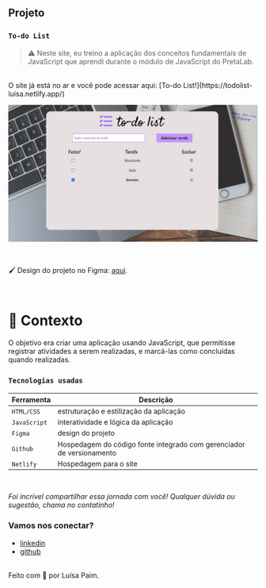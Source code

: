## Projeto
### `To-do List`

> ⚠️ Neste site, eu treino a aplicação dos conceitos fundamentais de JavaScript que aprendi durante o módulo de JavaScript do PretaLab.
<br />
<!-- 
#### Resumo dos conteúdos aplicados
* Canva;
* Funções;
* 
* Responsivo para celular e tablet. -->
O site já está no ar e você pode acessar aqui: [To-do List!](https://todolist-luisa.netlify.app/)
<br />

<p align="center">
    <img src="/img/todolist.png/" alt="Imagem da aplicação">
</p>

<br />

<p>🖌️ Design do projeto no Figma: <a href="https://www.figma.com/file/sH1hchG6lhwiVfV4pAfVgH/Alura-Challenge---Desafio-2---L%C3%B3gica-(Copy)?node-id=10%3A158" target="_blank">aqui</a>.</p>

<br />

# 🧠 Contexto

O objetivo era criar uma aplicação usando JavaScript, que permitisse registrar atividades a serem realizadas, e marcá-las como concluídas quando realizadas.
<br />


### `Tecnologias usadas`

| Ferramenta | Descrição |
| --- | --- |
| `HTML/CSS` | estruturação e estilização da aplicação|
| `JavaScript` | interatividade e lógica da aplicação|
| `Figma` | design do projeto|
| `Github` | Hospedagem do código fonte integrado com gerenciador de versionamento|
| `Netlify` | Hospedagem para o site|
<br />

_Foi incrível compartilhar essa jornada com você! Qualquer dúvida ou sugestão, chama no contatinho!_

### Vamos nos conectar?

- [linkedin](https://www.linkedin.com/in/luisacristinaferreira/)
- [github](https://github.com/devluisapaim)

<br />
Feito com 💜 por Luísa Paim.